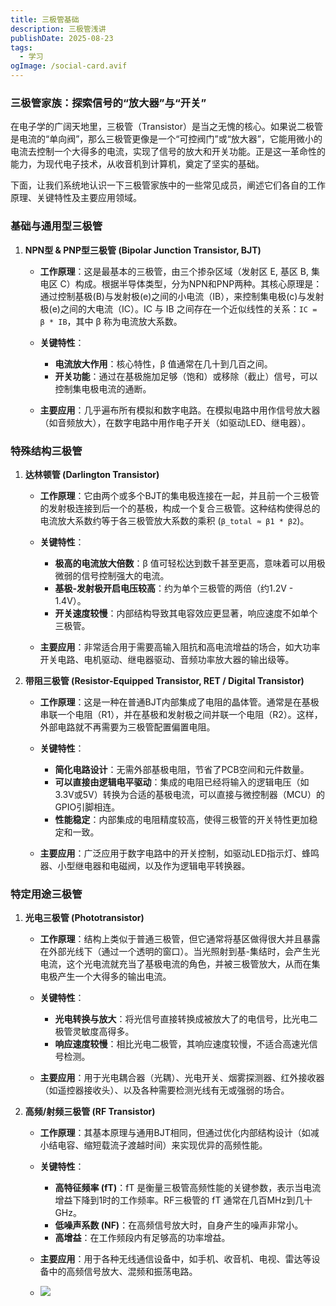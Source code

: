 ```yaml
---
title: 三极管基础
description: 三极管浅讲
publishDate: 2025-08-23
tags:
  - 学习
ogImage: /social-card.avif
---
```

### **三极管家族：探索信号的“放大器”与“开关”**

在电子学的广阔天地里，三极管（Transistor）是当之无愧的核心。如果说二极管是电流的“单向阀”，那么三极管更像是一个“可控阀门”或“放大器”，它能用微小的电流去控制一个大得多的电流，实现了信号的放大和开关功能。正是这一革命性的能力，为现代电子技术，从收音机到计算机，奠定了坚实的基础。

下面，让我们系统地认识一下三极管家族中的一些常见成员，阐述它们各自的工作原理、关键特性及主要应用领域。

### **基础与通用型三极管**

1. **NPN型 & PNP型三极管 (Bipolar Junction Transistor, BJT)**

   * **工作原理**：这是最基本的三极管，由三个掺杂区域（发射区 E, 基区 B, 集电区 C）构成。根据半导体类型，分为NPN和PNP两种。其核心原理是：通过控制基极(B)与发射极(e)之间的小电流（IB），来控制集电极(c)与发射极(e)之间的大电流（IC）。IC 与 IB 之间存在一个近似线性的关系：`IC = β * IB`，其中 β 称为电流放大系数。
   * **关键特性**：

     * **电流放大作用**：核心特性，β 值通常在几十到几百之间。
     * **开关功能**：通过在基极施加足够（饱和）或移除（截止）信号，可以控制集电极电流的通断。
   * **主要应用**：几乎遍布所有模拟和数字电路。在模拟电路中用作信号放大器（如音频放大），在数字电路中用作电子开关（如驱动LED、继电器）。

### **特殊结构三极管**

1. **达林顿管 (Darlington Transistor)**

   * **工作原理**：它由两个或多个BJT的集电极连接在一起，并且前一个三极管的发射极连接到后一个的基极，构成一个复合三极管。这种结构使得总的电流放大系数约等于各三极管放大系数的乘积 (`β_total ≈ β1 * β2`)。
   * **关键特性**：

     * **极高的电流放大倍数**：β 值可轻松达到数千甚至更高，意味着可以用极微弱的信号控制强大的电流。
     * **基极-发射极开启电压较高**：约为单个三极管的两倍（约1.2V - 1.4V）。
     * **开关速度较慢**：内部结构导致其电容效应更显著，响应速度不如单个三极管。
   * **主要应用**：非常适合用于需要高输入阻抗和高电流增益的场合，如大功率开关电路、电机驱动、继电器驱动、音频功率放大器的输出级等。
2. **带阻三极管 (Resistor-Equipped Transistor, RET / Digital Transistor)**

   * **工作原理**：这是一种在普通BJT内部集成了电阻的晶体管。通常是在基极串联一个电阻（R1），并在基极和发射极之间并联一个电阻（R2）。这样，外部电路就不再需要为三极管配置偏置电阻。
   * **关键特性**：

     * **简化电路设计**：无需外部基极电阻，节省了PCB空间和元件数量。
     * **可以直接由逻辑电平驱动**：集成的电阻已经将输入的逻辑电压（如3.3V或5V）转换为合适的基极电流，可以直接与微控制器（MCU）的GPIO引脚相连。
     * **性能稳定**：内部集成的电阻精度较高，使得三极管的开关特性更加稳定和一致。
   * **主要应用**：广泛应用于数字电路中的开关控制，如驱动LED指示灯、蜂鸣器、小型继电器和电磁阀，以及作为逻辑电平转换器。

### **特定用途三极管**

1. **光电三极管 (Phototransistor)**

   * **工作原理**：结构上类似于普通三极管，但它通常将基区做得很大并且暴露在外部光线下（通过一个透明的窗口）。当光照射到基-集结时，会产生光电流，这个光电流就充当了基极电流的角色，并被三极管放大，从而在集电极产生一个大得多的输出电流。
   * **关键特性**：

     * **光电转换与放大**：将光信号直接转换成被放大了的电信号，比光电二极管灵敏度高得多。
     * **响应速度较慢**：相比光电二极管，其响应速度较慢，不适合高速光信号检测。
   * **主要应用**：用于光电耦合器（光耦）、光电开关、烟雾探测器、红外接收器（如遥控器接收头）、以及各种需要检测光线有无或强弱的场合。
2. **高频/射频三极管 (RF Transistor)**

   * **工作原理**：其基本原理与通用BJT相同，但通过优化内部结构设计（如减小结电容、缩短载流子渡越时间）来实现优异的高频性能。
   * **关键特性**：

     * **高特征频率 (fT)**：fT 是衡量三极管高频性能的关键参数，表示当电流增益下降到1时的工作频率。RF三极管的 fT 通常在几百MHz到几十GHz。
     * **低噪声系数 (NF)**：在高频信号放大时，自身产生的噪声非常小。
     * **高增益**：在工作频段内有足够高的功率增益。
   * **主要应用**：用于各种无线通信设备中，如手机、收音机、电视、雷达等设备中的高频信号放大、混频和振荡电路。
   * ![](/assets/images/1000015338.jpg)
